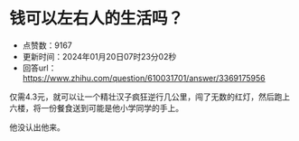 # 钱可以左右人的生活吗？
- 点赞数：9167
- 更新时间：2024年01月20日07时23分02秒
- 回答url：https://www.zhihu.com/question/610031701/answer/3369175956
<body>
 <p data-pid="f1SCacP5">仅需4.3元，就可以让一个精壮汉子疯狂逆行几公里，闯了无数的红灯，然后跑上六楼，将一份餐食送到可能是他小学同学的手上。</p>
 <p data-pid="HuW-Bi5Z">他没认出他来。</p>
</body>